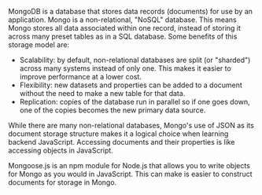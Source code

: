 MongoDB is a database that stores data records (documents) for use by an application. Mongo is a non-relational, "NoSQL" database. This means Mongo stores all data associated within one record, instead of storing it across many preset tables as in a SQL database. Some benefits of this storage model are:

* Scalability: by default, non-relational databases are split (or "sharded") across many systems instead of only one. This makes it easier to improve performance at a lower cost.
* Flexibility: new datasets and properties can be added to a document without the need to make a new table for that data.
* Replication: copies of the database run in parallel so if one goes down, one of the copies becomes the new primary data source.


While there are many non-relational databases, Mongo's use of JSON as its document storage structure makes it a logical choice when learning backend JavaScript. Accessing documents and their properties is like accessing objects in JavaScript.

Mongoose.js is an npm module for Node.js that allows you to write objects for Mongo as you would in JavaScript. This can make is easier to construct documents for storage in Mongo.
